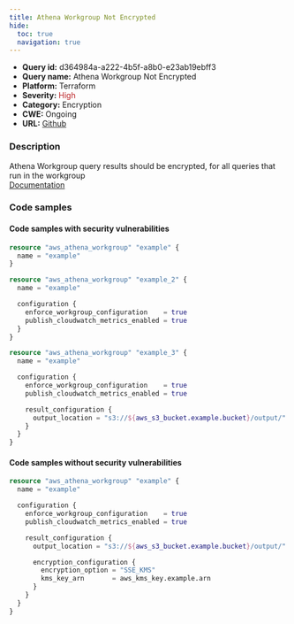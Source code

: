 ```yaml
---
title: Athena Workgroup Not Encrypted
hide:
  toc: true
  navigation: true
---
```


-   **Query id:** d364984a-a222-4b5f-a8b0-e23ab19ebff3
-   **Query name:** Athena Workgroup Not Encrypted
-   **Platform:** Terraform
-   **Severity:** <span style="color:#bb2124">High</span>
-   **Category:** Encryption
-   **CWE:** Ongoing
-   **URL:** [Github](https://github.com/DataDog/kics/tree/master/assets/queries/terraform/aws/athena_workgroup_not_encrypted)

### Description
Athena Workgroup query results should be encrypted, for all queries that run in the workgroup<br>
[Documentation](https://registry.terraform.io/providers/hashicorp/aws/latest/docs/resources/athena_workgroup#encryption_configuration)

### Code samples
#### Code samples with security vulnerabilities
```tf title="Positive test num. 1 - tf file" hl_lines="8 1 21"
resource "aws_athena_workgroup" "example" {
  name = "example"
}

resource "aws_athena_workgroup" "example_2" {
  name = "example"

  configuration {
    enforce_workgroup_configuration    = true
    publish_cloudwatch_metrics_enabled = true
  }
}

resource "aws_athena_workgroup" "example_3" {
  name = "example"

  configuration {
    enforce_workgroup_configuration    = true
    publish_cloudwatch_metrics_enabled = true

    result_configuration {
      output_location = "s3://${aws_s3_bucket.example.bucket}/output/"
    }
  }
}

```


#### Code samples without security vulnerabilities
```tf title="Negative test num. 1 - tf file"
resource "aws_athena_workgroup" "example" {
  name = "example"

  configuration {
    enforce_workgroup_configuration    = true
    publish_cloudwatch_metrics_enabled = true

    result_configuration {
      output_location = "s3://${aws_s3_bucket.example.bucket}/output/"

      encryption_configuration {
        encryption_option = "SSE_KMS"
        kms_key_arn       = aws_kms_key.example.arn
      }
    }
  }
}

```
